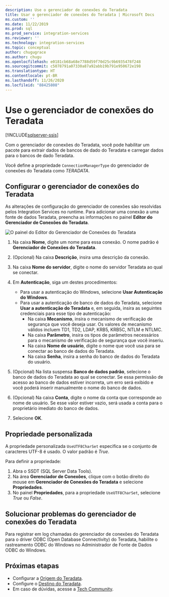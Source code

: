 ```yaml
---
description: Use o gerenciador de conexões do Teradata
title: Usar o gerenciador de conexões do Teradata | Microsoft Docs
ms.custom: ''
ms.date: 11/22/2019
ms.prod: sql
ms.prod_service: integration-services
ms.reviewer: ''
ms.technology: integration-services
ms.topic: conceptual
author: chugugrace
ms.author: chugu
ms.openlocfilehash: e0181cb68a68e7788d59f70d25c9b6935478f248
ms.sourcegitcommit: c5078791a07330a87a92abb19b791e950672e198
ms.translationtype: HT
ms.contentlocale: pt-BR
ms.lasthandoff: 11/26/2020
ms.locfileid: "88425808"
---
```

# <a name="use-the-teradata-connection-manager"></a>Use o gerenciador de conexões do Teradata

[!INCLUDE[sqlserver-ssis](../../includes/applies-to-version/sqlserver-ssis.md)]

Com o gerenciador de conexões do Teradata, você pode habilitar um pacote para extrair dados de bancos de dado do Teradata e carregar dados para o bancos de dado Teradata.

Você define a propriedade `ConnectionManagerType` do gerenciador de conexões do Teradata como *TERADATA*.

## <a name="configure-the-teradata-connection-manager"></a>Configurar o gerenciador de conexões do Teradata

As alterações de configuração do gerenciador de conexões são resolvidas pelos Integration Services no runtime. Para adicionar uma conexão a uma fonte de dados Teradata, preencha as informações no painel **Editor do Gerenciador de Conexões do Teradata**.

![O painel do Editor do Gerenciador de Conexões do Teradata](media/teradata-connection-manager.png)

1. Na caixa **Nome**, digite um nome para essa conexão. O nome padrão é **Gerenciador de Conexões do Teradata**.

1. (Opcional) Na caixa **Descrição**, insira uma descrição da conexão.

1. Na caixa **Nome do servidor**, digite o nome do servidor Teradata ao qual se conectar.

1. Em **Autenticação**, siga um destes procedimentos:

   - Para usar a autenticação do Windows, selecione **Usar Autenticação do Windows**.
   - Para usar a autenticação de banco de dados do Teradata, selecione **Usar a autenticação do Teradata** e, em seguida, insira as seguintes credenciais para esse tipo de autenticação:
     - Na caixa **Mecanismo**, insira o mecanismo de verificação de segurança que você deseja usar. Os valores de mecanismo válidos incluem TD1, TD2, LDAP, KRB5, KRB5C, NTLM e NTLMC.
     - Na caixa **Parâmetro**, insira os tipos de parâmetros necessários para o mecanismo de verificação de segurança que você inseriu.
     - Na caixa **Nome de usuário**, digite o nome que você usa para se conectar ao banco de dados do Teradata.  
     - Na caixa **Senha**, insira a senha do banco de dados do Teradata do usuário.

1. (Opcional) Na lista suspensa **Banco de dados padrão**, selecione o banco de dados do Teradata ao qual se conectar. Se essa permissão de acesso ao banco de dados estiver incorreta, um erro será exibido e você poderá inserir manualmente o nome do banco de dados.

1. (Opcional) Na caixa **Conta**, digite o nome da conta que corresponde ao nome de usuário. Se esse valor estiver vazio, será usada a conta para o proprietário imediato do banco de dados.
1. Selecione **OK**.

## <a name="custom-property"></a>Propriedade personalizada

A propriedade personalizada `UseUTF8CharSet` especifica se o conjunto de caracteres UTF-8 é usado. O valor padrão é *True*.

Para definir a propriedade:

1. Abra o SSDT (SQL Server Data Tools).
1. Na área **Gerenciador de Conexões**, clique com o botão direito do mouse em **Gerenciador de Conexões do Teradata** e selecione **Propriedades**.
1. No painel **Propriedades**, para a propriedade `UseUTF8CharSet`, selecione *True* ou *False*.

## <a name="troubleshoot-the-teradata-connection-manager"></a>Solucionar problemas do gerenciador de conexões do Teradata

Para registrar em log chamadas do gerenciador de conexões do Teradata para o driver ODBC (Open Database Connectivity) do Teradata, habilite o rastreamento ODBC do Windows no Administrador de Fonte de Dados ODBC do Windows.

## <a name="next-steps"></a>Próximas etapas

- Configurar a [Origem do Teradata](teradata-source.md).
- Configure o [Destino do Teradata](teradata-destination.md).
- Em caso de dúvidas, acesse a [Tech Community](https://aka.ms/AA5u35j).
